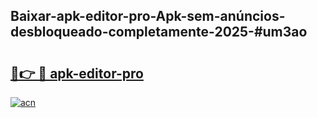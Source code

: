 ## Baixar-apk-editor-pro-Apk-sem-anúncios-desbloqueado-completamente-2025-#um3ao

# <h2><a href="https://ainizakaria.my?title=apk-editor-pro&ref=20M">🔗👉 🔴 apk-editor-pro</a></h2>

[![acn](https://github.com/user-attachments/assets/0f9c940e-d8b0-45ae-aac7-cd30a18b3e1c)](https://ainizakaria.my?title=apk-editor-pro&ref=20M)

